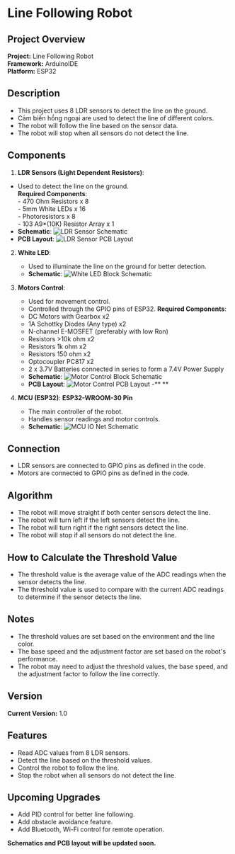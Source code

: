 # Line Following Robot

## Project Overview
**Project:** Line Following Robot  
**Framework:** ArduinoIDE  
**Platform:** ESP32  

## Description
- This project uses 8 LDR sensors to detect the line on the ground.
- Cảm biến hồng ngoại are used to detect the line of different colors.
- The robot will follow the line based on the sensor data.
- The robot will stop when all sensors do not detect the line.

## Components

1.  **LDR Sensors (Light Dependent Resistors)**:  
   - Used to detect the line on the ground.  
    **Required Components**:  
    - 470 Ohm Resistors x 8  
    - 5mm White LEDs x 16  
    - Photoresistors x 8  
    - 103 A9*(10K) Resistor Array x 1
   - **Schematic**: ![LDR Sensor Schematic](Image_product/LDR_Light_Sensor_Schematic.png)  
   - **PCB Layout**: ![LDR Sensor PCB Layout](Image_product/LDR_Light_Sensor_PCB_layout.png)

2. **White LED**:  
   - Used to illuminate the line on the ground for better detection.  
   - **Schematic**: ![White LED Block Schematic](Image_product/White_LED_Block_Schematic.png)

3. **Motors Control**:  
   - Used for movement control.  
   - Controlled through the GPIO pins of ESP32.
    **Required Components**:  
    - DC Motors with Gearbox x2  
    - 1A Schottky Diodes (Any type) x2  
    - N-channel E-MOSFET (preferably with low Ron)  
    - Resistors >10k ohm x2  
    - Resistors 1k ohm x2  
    - Resistors 150 ohm x2  
    - Optocoupler PC817 x2  
    - 2 x 3.7V Batteries connected in series to form a 7.4V Power Supply
   - **Schematic**: ![Motor Control Block Schematic](Image_product/Motor_Control_Block_Schematic.png)  
   - **PCB Layout**: ![Motor Control PCB Layout](Image_product/Control_Motor_PCB_layout.png)
    -** **
4. **MCU (ESP32)**: 
     **ESP32-WROOM-30 Pin**
   - The main controller of the robot.  
   - Handles sensor readings and motor controls.  
   - **Schematic**: ![MCU IO Net Schematic](Image_product/MCU_IO_Net_Schematic.png)

## Connection
- LDR sensors are connected to GPIO pins as defined in the code.
- Motors are connected to GPIO pins as defined in the code.

## Algorithm
- The robot will move straight if both center sensors detect the line.
- The robot will turn left if the left sensors detect the line.
- The robot will turn right if the right sensors detect the line.
- The robot will stop if all sensors do not detect the line.

## How to Calculate the Threshold Value
- The threshold value is the average value of the ADC readings when the sensor detects the line.
- The threshold value is used to compare with the current ADC readings to determine if the sensor detects the line.

## Notes
- The threshold values are set based on the environment and the line color.
- The base speed and the adjustment factor are set based on the robot's performance.
- The robot may need to adjust the threshold values, the base speed, and the adjustment factor to follow the line correctly.

## Version
**Current Version:** 1.0

## Features
- Read ADC values from 8 LDR sensors.
- Detect the line based on the threshold values.
- Control the robot to follow the line.
- Stop the robot when all sensors do not detect the line.

## Upcoming Upgrades
- Add PID control for better line following.
- Add obstacle avoidance feature.
- Add Bluetooth, Wi-Fi control for remote operation.

**Schematics and PCB layout will be updated soon.**
